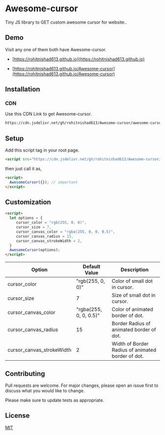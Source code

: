 # Awesome-cursor

Tiny JS library to GET custom awesome cursor for website..

## Demo

Visit any one of them both have Awesome-cursor.

* [https://rohitnishad613.github.io](https://rohitnishad613.github.io)

* [https://rohitnishad613.github.io/Awesome-cursor](https://rohitnishad613.github.io/Awesome-cursor)

## Installation

### CDN

Use this CDN Link to get Awesome-cursor.

```html
https://cdn.jsdelivr.net/gh/rohitnishad613/Awesome-cursor/awesome-cursor.js
```
## Setup
Add this script tag in your root page.

```html
<script src="https://cdn.jsdelivr.net/gh/rohitnishad613/Awesome-cursor/awesome-cursor.js"></script>
```

then just call it as,

```html
<script>
  AwesomeCursor({}); // important
</script>
```

## Customization

```html
<script>
  let options = {
     cursor_color = "rgb(255, 0, 0)",
     cursor_size = 7,
     cursor_canvas_color = "rgba(255, 0, 0, 0.5)",
     cursor_canvas_radius = 15,
     cursor_canvas_strokeWidth = 2,
  }
  AwesomeCursor(options);
</script>
```

| Option | Default Value | Description |
| --- | --- |  --- |
| cursor_color | "rgb(255, 0, 0)" | Color of small dot in cursor. |
| cursor_size | 7 | Size of small dot in cursor.|
| cursor_canvas_color | "rgba(255, 0, 0, 0.5)" | Color of animated border of dot.|
| cursor_canvas_radius | 15 | Border Radius of animated border of dot.|
| cursor_canvas_strokeWidth | 2 | Width of Border Radius of animated border of dot.|


## Contributing
Pull requests are welcome. For major changes, please open an issue first to discuss what you would like to change.

Please make sure to update tests as appropriate.

## License
[MIT](https://choosealicense.com/licenses/mit/)
